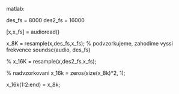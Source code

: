 matlab:

des_fs = 8000
des2_fs = 16000

[x,x_fs] = audioread()

x_8K = resample(x,des_fs,x_fs); % podvzorkujeme, zahodime  vyssi frekvence
soundsc(audio, des_fs)

% x_16K = resample(x,des2_fs,x_fs);

% nadvzorkovani
x_16k = zeros(size(x_8k)*2, 1);

x_16k(1:2:end) = x_8k;